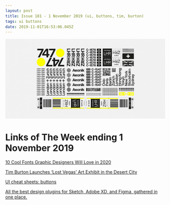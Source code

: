 ```yaml
---
layout: post
title: Issue 181 - 1 November 2019 (ui, buttons, tim, burton)
tags: ui buttons
date: 2019-11-01T16:53:06.045Z
---
```

![10 Cool Fonts Graphic Designers Will Love in 2020](/assets/uploads/issue-181.png "10 Cool Fonts Graphic Designers Will Love in 2020")

# Links of The Week ending 1 November 2019

<a href="https://weandthecolor.com/10-cool-fonts-graphic-designers-will-love-in-2020/108222" title="10">10 Cool Fonts Graphic Designers Will Love in 2020</a>

<a href="https://www.hollywoodreporter.com/news/tim-burton-launches-lost-vegas-art-exhibit-desert-city-1246150">Tim Burton Launches ‘Lost Vegas’ Art Exhibit in the Desert City</a>

<a href="https://uxdesign.cc/ui-cheat-sheets-buttons-7329ed9d6112">UI cheat sheets: buttons</a>

<a href="https://flawlessapp.io/designplugins">All the best design plugins for Sketch, Adobe XD, and Figma, gathered in one place. </a>